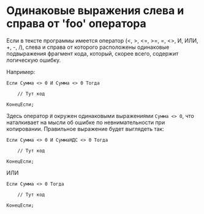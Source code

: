 # Одинаковые выражения слева и справа от 'foo' оператора

Если в тексте программы имеется оператор (<, >, <=, >=, =, <>, И, ИЛИ, +, -, /),
слева и справа от которого расположены одинаковые подвыражения фрагмент кода, который, скорее всего,
содержит логическую ошибку.

Например:

```bsl
Если Сумма <> 0 И Сумма <> 0 Тогда

    // Тут код

КонецЕсли;
```

Здесь оператор `И` окружен одинаковыми выражениями `Сумма <> 0`,
что наталкивает на мысли об ошибке по невнимательности при копировании. Правильное выражение будет выглядеть так:

```bsl
Если Сумма <> 0 И СуммаНДС <> 0 Тогда

    // Тут код

КонецЕсли;
```

ИЛИ

```bsl
Если Сумма <> 0 Тогда

    // Тут код

КонецЕсли;
```
